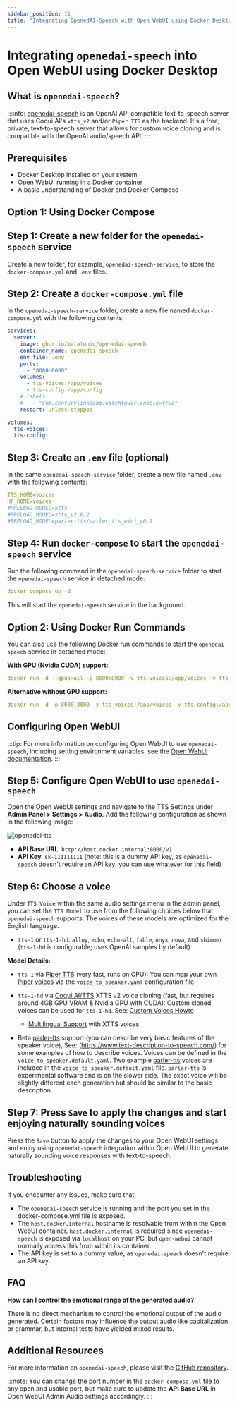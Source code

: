 ```yaml
---
sidebar_position: 11
title: "Integrating OpenedAI-Speech with Open WebUI using Docker Desktop"
---
```


Integrating `openedai-speech` into Open WebUI using Docker Desktop
================================================================

**What is `openedai-speech`?**
-----------------------------

:::info:
[openedai-speech](https://github.com/matatonic/openedai-speech) is an OpenAI API compatible text-to-speech server that uses Coqui AI's `xtts_v2` and/or `Piper TTS` as the backend. It's a free, private, text-to-speech server that allows for custom voice cloning and is compatible with the OpenAI audio/speech API.
:::

**Prerequisites**
---------------

* Docker Desktop installed on your system
* Open WebUI running in a Docker container
* A basic understanding of Docker and Docker Compose

**Option 1: Using Docker Compose**
---------------------------------

**Step 1: Create a new folder for the `openedai-speech` service**
---------------------------------------------------------

Create a new folder, for example, `openedai-speech-service`, to store the `docker-compose.yml` and `.env` files.

**Step 2: Create a `docker-compose.yml` file**
------------------------------------------

In the `openedai-speech-service` folder, create a new file named `docker-compose.yml` with the following contents:
```yaml
services:
  server:
    image: ghcr.io/matatonic/openedai-speech
    container_name: openedai-speech
    env_file: .env
    ports:
      - "8000:8000"
    volumes:
      - tts-voices:/app/voices
      - tts-config:/app/config
    # labels:
    #   - "com.centurylinklabs.watchtower.enable=true"
    restart: unless-stopped

volumes:
  tts-voices:
  tts-config:
```
**Step 3: Create an `.env` file (optional)**
-----------------------------------------

In the same `openedai-speech-service` folder, create a new file named `.env` with the following contents:
```yaml
TTS_HOME=voices
HF_HOME=voices
#PRELOAD_MODEL=xtts
#PRELOAD_MODEL=xtts_v2.0.2
#PRELOAD_MODEL=parler-tts/parler_tts_mini_v0.1
```
**Step 4: Run `docker-compose` to start the `openedai-speech` service**
---------------------------------------------------------

Run the following command in the `openedai-speech-service` folder to start the `openedai-speech` service in detached mode:
```yaml
docker compose up -d
```
This will start the `openedai-speech` service in the background.

**Option 2: Using Docker Run Commands**
-------------------------------------

You can also use the following Docker run commands to start the `openedai-speech` service in detached mode:

**With GPU (Nvidia CUDA) support:**
```yaml
docker run -d --gpus=all -p 8000:8000 -v tts-voices:/app/voices -v tts-config:/app/config --name openedai-speech ghcr.io/matatonic/openedai-speech:latest
```
**Alternative without GPU support:**
```yaml
docker run -d -p 8000:8000 -v tts-voices:/app/voices -v tts-config:/app/config --name openedai-speech ghcr.io/matatonic/openedai-speech-min:latest
```
**Configuring Open WebUI**
-------------------------

:::tip:
For more information on configuring Open WebUI to use `openedai-speech`, including setting environment variables, see the [Open WebUI documentation](https://docs.openwebui.com/getting-started/env-configuration/#text-to-speech).
:::

**Step 5: Configure Open WebUI to use `openedai-speech`**
---------------------------------------------------------

Open the Open WebUI settings and navigate to the TTS Settings under **Admin Panel > Settings > Audio**. Add the following configuration as shown in the following image:

![openedai-tts](https://github.com/silentoplayz/docs/assets/50341825/ea08494f-2ebf-41a2-bb0f-9b48dd3ace79)

* **API Base URL**: `http://host.docker.internal:8000/v1`
* **API Key**: `sk-111111111` (note: this is a dummy API key, as `openedai-speech` doesn't require an API key; you can use whatever for this field)

**Step 6: Choose a voice**
-------------------------

Under `TTS Voice` within the same audio settings menu in the admin panel, you can set the `TTS Model` to use from the following choices below that `openedai-speech` supports. The voices of these models are optimized for the English language.

* `tts-1` or `tts-1-hd`: `alloy`, `echo`, `echo-alt`, `fable`, `onyx`, `nova`, and `shimmer` (`tts-1-hd` is configurable; uses OpenAI samples by default)

**Model Details:**

* `tts-1` via [Piper TTS](https://github.com/rhasspy/piper) (very fast, runs on CPU): You can map your own [Piper voices](https://rhasspy.github.io/piper-samples/) via the `voice_to_speaker.yaml` configuration file.
* `tts-1-hd` via [Coqui AI/TTS](https://github.com/coqui-ai/TTS) XTTS v2 voice cloning (fast, but requires around 4GB GPU VRAM & Nvidia GPU with CUDA): Custom cloned voices can be used for `tts-1-hd`. See: [Custom Voices Howto](https://github.com/matatonic/openedai-speech/blob/main/docs/custom_voices.md)
	+ [Multilingual Support](https://github.com/matatonic/openedai-speech#multilingual) with XTTS voices

* Beta [parler-tts](https://huggingface.co/parler-tts/parler_tts_mini_v0.1) support (you can describe very basic features of the speaker voice), See: (https://www.text-description-to-speech.com/) for some examples of how to describe voices. Voices can be defined in the `voice_to_speaker.default.yaml`. Two example [parler-tts](https://huggingface.co/parler-tts/parler_tts_mini_v0.1) voices are included in the `voice_to_speaker.default.yaml` file. `parler-tts` is experimental software and is on the slower side. The exact voice will be slightly different each generation but should be similar to the basic description.

**Step 7: Press `Save` to apply the changes and start enjoying naturally sounding voices**
--------------------------------------------------------------------------------------------

Press the `Save` button to apply the changes to your Open WebUI settings and enjoy using `openedai-speech` integration within Open WebUI to generate naturally sounding voice responses with text-to-speech.

**Troubleshooting**
-------------------

If you encounter any issues, make sure that:

* The `openedai-speech` service is running and the port you set in the docker-compose.yml file is exposed.
* The `host.docker.internal` hostname is resolvable from within the Open WebUI container. `host.docker.internal` is required since `openedai-speech` is exposed via `localhost` on your PC, but `open-webui` cannot normally access this from within its container.
* The API key is set to a dummy value, as `openedai-speech` doesn't require an API key.

**FAQ**
----

**How can I control the emotional range of the generated audio?**

There is no direct mechanism to control the emotional output of the audio generated. Certain factors may influence the output audio like capitalization or grammar, but internal tests have yielded mixed results.

**Additional Resources**
-------------------------

For more information on `openedai-speech`, please visit the [GitHub repository](https://github.com/matatonic/openedai-speech).

:::note:
You can change the port number in the `docker-compose.yml` file to any open and usable port, but make sure to update the **API Base URL** in Open WebUI Admin Audio settings accordingly.
:::
